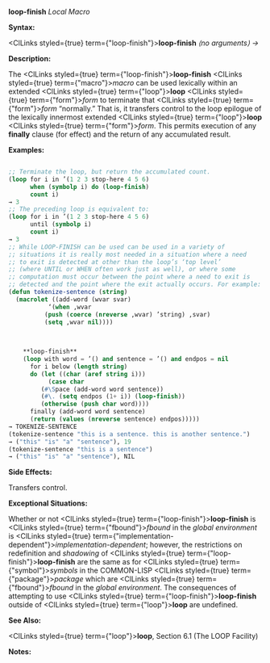 **loop-finish** *Local Macro* 



**Syntax:** 



<ClLinks styled={true} term={"loop-finish"}><b>loop-finish</b></ClLinks> *⟨no arguments⟩ →* 



**Description:** 



The <ClLinks styled={true} term={"loop-finish"}><b>loop-finish</b></ClLinks> <ClLinks styled={true} term={"macro"}><i>macro</i></ClLinks> can be used lexically within an extended <ClLinks styled={true} term={"loop"}><b>loop</b></ClLinks> <ClLinks styled={true} term={"form"}><i>form</i></ClLinks> to terminate that <ClLinks styled={true} term={"form"}><i>form</i></ClLinks> “normally.” That is, it transfers control to the loop epilogue of the lexically innermost extended <ClLinks styled={true} term={"loop"}><b>loop</b></ClLinks> <ClLinks styled={true} term={"form"}><i>form</i></ClLinks>. This permits execution of any **finally** clause (for effect) and the return of any accumulated result. 



**Examples:**
```lisp

;; Terminate the loop, but return the accumulated count. 
(loop for i in ’(1 2 3 stop-here 4 5 6) 
      when (symbolp i) do (loop-finish) 
      count i) 
→ 3 
;; The preceding loop is equivalent to: 
(loop for i in ’(1 2 3 stop-here 4 5 6) 
      until (symbolp i) 
      count i) 
→ 3 
;; While LOOP-FINISH can be used can be used in a variety of 
;; situations it is really most needed in a situation where a need 
;; to exit is detected at other than the loop’s ‘top level’ 
;; (where UNTIL or WHEN often work just as well), or where some 
;; computation must occur between the point where a need to exit is 
;; detected and the point where the exit actually occurs. For example: 
(defun tokenize-sentence (string) 
  (macrolet ((add-word (wvar svar) 
	       ‘(when ,wvar 
		  (push (coerce (nreverse ,wvar) ’string) ,svar) 
		  (setq ,wvar nil)))) 

    
    
    **loop-finish** 
    (loop with word = ’() and sentence = ’() and endpos = nil 
	  for i below (length string) 
	  do (let ((char (aref string i))) 
	       (case char 
		 (#\Space (add-word word sentence)) 
		 (#\. (setq endpos (1+ i)) (loop-finish)) 
		 (otherwise (push char word)))) 
	  finally (add-word word sentence) 
	  (return (values (nreverse sentence) endpos))))) 
→ TOKENIZE-SENTENCE 
(tokenize-sentence "this is a sentence. this is another sentence.") 
→ ("this" "is" "a" "sentence"), 19 
(tokenize-sentence "this is a sentence") 
→ ("this" "is" "a" "sentence"), NIL 

```
**Side Effects:** 



Transfers control. 



**Exceptional Situations:** 



Whether or not <ClLinks styled={true} term={"loop-finish"}><b>loop-finish</b></ClLinks> is <ClLinks styled={true} term={"fbound"}><i>fbound</i></ClLinks> in the *global environment* is <ClLinks styled={true} term={"implementation-dependent"}><i>implementation-dependent</i></ClLinks>; however, the restrictions on redefinition and *shadowing* of <ClLinks styled={true} term={"loop-finish"}><b>loop-finish</b></ClLinks> are the same as for <ClLinks styled={true} term={"symbol"}><i>symbols</i></ClLinks> in the COMMON-LISP <ClLinks styled={true} term={"package"}><i>package</i></ClLinks> which are <ClLinks styled={true} term={"fbound"}><i>fbound</i></ClLinks> in the *global environment*. The consequences of attempting to use <ClLinks styled={true} term={"loop-finish"}><b>loop-finish</b></ClLinks> outside of <ClLinks styled={true} term={"loop"}><b>loop</b></ClLinks> are undefined. 



**See Also:** 



<ClLinks styled={true} term={"loop"}><b>loop</b></ClLinks>, Section 6.1 (The LOOP Facility) 



**Notes:** 







 



 





